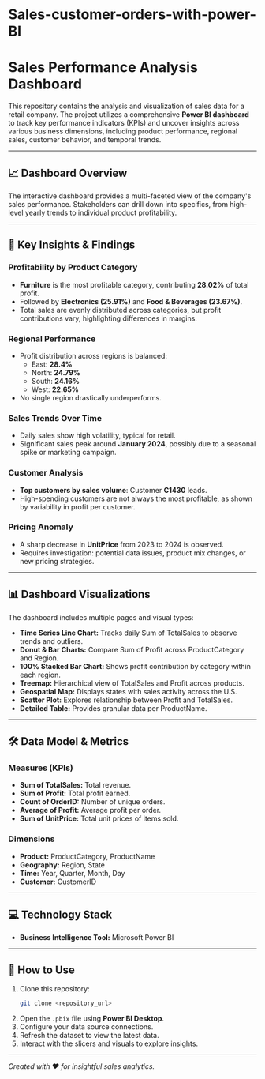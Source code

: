 # Sales-customer-orders-with-power-BI

# Sales Performance Analysis Dashboard

This repository contains the analysis and visualization of sales data for a retail company. The project utilizes a comprehensive **Power BI dashboard** to track key performance indicators (KPIs) and uncover insights across various business dimensions, including product performance, regional sales, customer behavior, and temporal trends.

---

## 📈 Dashboard Overview
The interactive dashboard provides a multi-faceted view of the company's sales performance. Stakeholders can drill down into specifics, from high-level yearly trends to individual product profitability.


---

## 🔑 Key Insights & Findings

### Profitability by Product Category
- **Furniture** is the most profitable category, contributing **28.02%** of total profit.
- Followed by **Electronics (25.91%)** and **Food & Beverages (23.67%)**.
- Total sales are evenly distributed across categories, but profit contributions vary, highlighting differences in margins.

### Regional Performance
- Profit distribution across regions is balanced:
  - East: **28.4%**
  - North: **24.79%**
  - South: **24.16%**
  - West: **22.65%**
- No single region drastically underperforms.

### Sales Trends Over Time
- Daily sales show high volatility, typical for retail.
- Significant sales peak around **January 2024**, possibly due to a seasonal spike or marketing campaign.

### Customer Analysis
- **Top customers by sales volume**: Customer **C1430** leads.
- High-spending customers are not always the most profitable, as shown by variability in profit per customer.

### Pricing Anomaly
- A sharp decrease in **UnitPrice** from 2023 to 2024 is observed.
- Requires investigation: potential data issues, product mix changes, or new pricing strategies.

---

## 📊 Dashboard Visualizations
The dashboard includes multiple pages and visual types:

- **Time Series Line Chart:** Tracks daily Sum of TotalSales to observe trends and outliers.
- **Donut & Bar Charts:** Compare Sum of Profit across ProductCategory and Region.
- **100% Stacked Bar Chart:** Shows profit contribution by category within each region.
- **Treemap:** Hierarchical view of TotalSales and Profit across products.
- **Geospatial Map:** Displays states with sales activity across the U.S.
- **Scatter Plot:** Explores relationship between Profit and TotalSales.
- **Detailed Table:** Provides granular data per ProductName.

---

## 🛠️ Data Model & Metrics

### Measures (KPIs)
- **Sum of TotalSales:** Total revenue.
- **Sum of Profit:** Total profit earned.
- **Count of OrderID:** Number of unique orders.
- **Average of Profit:** Average profit per order.
- **Sum of UnitPrice:** Total unit prices of items sold.

### Dimensions
- **Product:** ProductCategory, ProductName
- **Geography:** Region, State
- **Time:** Year, Quarter, Month, Day
- **Customer:** CustomerID

---

## 💻 Technology Stack
- **Business Intelligence Tool:** Microsoft Power BI

---

## 🚀 How to Use
1. Clone this repository:
    ```bash
    git clone <repository_url>
    ```
2. Open the `.pbix` file using **Power BI Desktop**.
3. Configure your data source connections.
4. Refresh the dataset to view the latest data.
5. Interact with the slicers and visuals to explore insights.

---

*Created with ❤️ for insightful sales analytics.*
